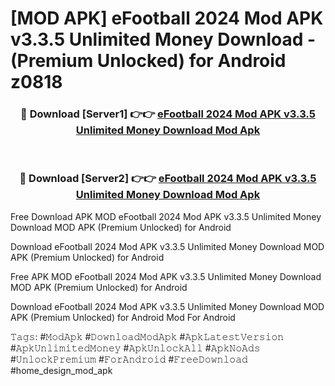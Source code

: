 # [MOD APK] eFootball 2024 Mod APK v3.3.5 Unlimited Money Download - (Premium Unlocked) for Android z0818



<div align="center">
<h3>🔴 Download [Server1] 👉👉 <a href="https://momento.my/?title=eFootball_2024_Mod_APK_v3.3.5_Unlimited_Money_Download">eFootball 2024 Mod APK v3.3.5 Unlimited Money Download Mod Apk</a></h3><br>

<h3>🔴 Download [Server2] 👉👉 <a href="https://momento.my/?title=eFootball_2024_Mod_APK_v3.3.5_Unlimited_Money_Download">eFootball 2024 Mod APK v3.3.5 Unlimited Money Download Mod Apk</a></h3>
</div>



Free Download APK MOD eFootball 2024 Mod APK v3.3.5 Unlimited Money Download MOD APK (Premium Unlocked) for Android

Download eFootball 2024 Mod APK v3.3.5 Unlimited Money Download MOD APK (Premium Unlocked) for Android

Free APK MOD eFootball 2024 Mod APK v3.3.5 Unlimited Money Download MOD APK (Premium Unlocked) for Android

Download eFootball 2024 Mod APK v3.3.5 Unlimited Money Download MOD APK (Premium Unlocked) for Android Mod For Android

𝚃𝚊𝚐𝚜: #𝙼𝚘𝚍𝙰𝚙𝚔 #𝙳𝚘𝚠𝚗𝚕𝚘𝚊𝚍𝙼𝚘𝚍𝙰𝚙𝚔 #𝙰𝚙𝚔𝙻𝚊𝚝𝚎𝚜𝚝𝚅𝚎𝚛𝚜𝚒𝚘𝚗 #𝙰𝚙𝚔𝚄𝚗𝚕𝚒𝚖𝚒𝚝𝚎𝚍𝙼𝚘𝚗𝚎𝚢 #𝙰𝚙𝚔𝚄𝚗𝚕𝚘𝚌𝚔𝙰𝚕𝚕 #𝙰𝚙𝚔𝙽𝚘𝙰𝚍𝚜 #𝚄𝚗𝚕𝚘𝚌𝚔𝙿𝚛𝚎𝚖𝚒𝚞𝚖 #𝙵𝚘𝚛𝙰𝚗𝚍𝚛𝚘𝚒𝚍 #𝙵𝚛𝚎𝚎𝙳𝚘𝚠𝚗𝚕𝚘𝚊𝚍 #home_design_mod_apk
